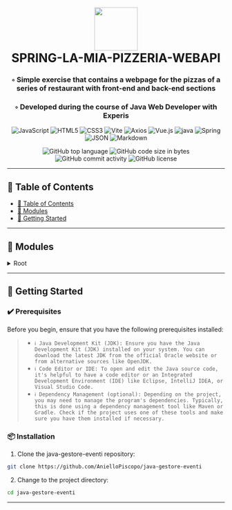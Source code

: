 <div align="center">
<h1 align="center">
<img src="https://img.shields.io/badge/Spring-4FC08D.svg?style&logo=Spring&logoColor=white" width="100" />
<br>SPRING-LA-MIA-PIZZERIA-WEBAPI
</h1>
<h3>◦ Simple exercise that contains a webpage for the pizzas of a series of restaurant with front-end and back-end sections</h3>
<h3>◦ Developed during the course of Java Web Developer with Experis</h3>

<p align="center">
<img src="https://img.shields.io/badge/JavaScript-F7DF1E.svg?style&logo=JavaScript&logoColor=black" alt="JavaScript" />
<img src="https://img.shields.io/badge/HTML5-E34F26.svg?style&logo=HTML5&logoColor=white" alt="HTML5" />
<img src="https://img.shields.io/badge/CSS3-E34F26.svg?style&logo=CSS3&logoColor=white" alt="CSS3" />
<img src="https://img.shields.io/badge/Vite-646CFF.svg?style&logo=Vite&logoColor=white" alt="Vite" />
<img src="https://img.shields.io/badge/Axios-5A29E4.svg?style&logo=Axios&logoColor=white" alt="Axios" />

<img src="https://img.shields.io/badge/Vue.js-4FC08D.svg?style&logo=vuedotjs&logoColor=white" alt="Vue.js" />
<img src="https://img.shields.io/badge/java-%23ED8B00.svg?style&logo=openjdk&logoColor=white" alt="java" />
<img src="https://img.shields.io/badge/Spring-4FC08D.svg?style&logo=Spring&logoColor=white" alt="Spring" />
<img src="https://img.shields.io/badge/JSON-000000.svg?style&logo=JSON&logoColor=white" alt="JSON" />
<img src="https://img.shields.io/badge/Markdown-000000.svg?style&logo=Markdown&logoColor=white" alt="Markdown" />
</p>
<img src="https://img.shields.io/github/languages/top/AnielloPiscopo/spring-la-mia-pizzeria-webapi?style&color=5D6D7E" alt="GitHub top language" />
<img src="https://img.shields.io/github/languages/code-size/AnielloPiscopo/spring-la-mia-pizzeria-webapi?style&color=5D6D7E" alt="GitHub code size in bytes" />
<img src="https://img.shields.io/github/commit-activity/m/AnielloPiscopo/spring-la-mia-pizzeria-webapi?style&color=5D6D7E" alt="GitHub commit activity" />
<img src="https://img.shields.io/github/license/AnielloPiscopo/spring-la-mia-pizzeria-webapi?style&color=5D6D7E" alt="GitHub license" />
</div>

---

## 📒 Table of Contents
- [📒 Table of Contents](#-table-of-contents)
- [🧩 Modules](#modules)
- [🚀 Getting Started](#-getting-started)

---

## 🧩 Modules

<details closed><summary>Root</summary>

| File                                                                                                                                                                                                 | Summary                   |
| ---                                                                                                                                                                                                  | ---                       |
| [index.html](https://github.com/AnielloPiscopo/spring-la-mia-pizzeria-webapi/blob/main/front-end\index.html)                                                                                         | This is the main HTML entry point for your web application. It's where you define the structure of your HTML document, include CSS and JavaScript files, and specify the root element where the Vue.js application will be mounted. |
| [vite.config.js](https://github.com/AnielloPiscopo/spring-la-mia-pizzeria-webapi/blob/main/front-end\vite.config.js)                                                                                 | This is a configuration file used with Vite, which is a build tool and development server designed for modern web development. |
| [App.vue](https://github.com/AnielloPiscopo/spring-la-mia-pizzeria-webapi/blob/main/front-end\src\App.vue)                                                                                           | This is the base of the work and it serves as the root component of the Vue.js application and contains the overall layout, navigation, and the top-level structure of your app. |
| [main.js](https://github.com/AnielloPiscopo/spring-la-mia-pizzeria-webapi/blob/main/front-end\src\main.js)                                                                                           | This file is the entry point of the application. It's where you create and configure the Vue instance, set up routing (if used), and specify which component to render in the root DOM element. |
| [router.js](https://github.com/AnielloPiscopo/spring-la-mia-pizzeria-webapi/blob/main/front-end\src\router.js)                                                                                       | This file contains the routes for the pages and sections of the front-end. |
| [store.js](https://github.com/AnielloPiscopo/spring-la-mia-pizzeria-webapi/blob/main/front-end\src\store.js)                                                                                         | This file contains the global and general variables and functions of the work. |
| [AppHeader.vue](https://github.com/AnielloPiscopo/spring-la-mia-pizzeria-webapi/blob/main/front-end\src\components\AppHeader.vue)                                                                    | This is the component that represents the header tag of the webpage. |
| [LogoContainer.vue](https://github.com/AnielloPiscopo/spring-la-mia-pizzeria-webapi/blob/main/front-end\src\components\LogoContainer.vue)                                                            | This is the component for the logo |
| [NavBar.vue](https://github.com/AnielloPiscopo/spring-la-mia-pizzeria-webapi/blob/main/front-end\src\components\header\NavBar.vue)                                                                   | This is the component for the navbar. |
| [HomePage.vue](https://github.com/AnielloPiscopo/spring-la-mia-pizzeria-webapi/blob/main/front-end\src\pages\HomePage.vue)                                                                           | This is the component for the HomePage of the front-end. |
| [PizzasCreatePage.vue](https://github.com/AnielloPiscopo/spring-la-mia-pizzeria-webapi/blob/main/front-end\src\pages\PizzasCreatePage.vue)                                                           | This is the page in the front-end dedicated to the creation of a pizza element. |
| [PizzasEditPage.vue](https://github.com/AnielloPiscopo/spring-la-mia-pizzeria-webapi/blob/main/front-end\src\pages\PizzasEditPage.vue)                                                               | This is the page in the front-end dedicated to the updated of a pizza element. |
| [PizzasListPage.vue](https://github.com/AnielloPiscopo/spring-la-mia-pizzeria-webapi/blob/main/front-end\src\pages\PizzasListPage.vue)                                                               | This is the page in the front-end dedicated to the view of the pizza elements. |
| [SpringLaMiaPizzeriaCrudApplication.java](https://github.com/AnielloPiscopo/spring-la-mia-pizzeria-webapi/blob/main/src\main\java\org\java\spring\SpringLaMiaPizzeriaCrudApplication.java)           | This is the entry point of the application, containing the main method. This method starts the application, automatically configuring the Spring environment, handling dependencies, and launching the embedded web server. |
| [ApiPizzaController.java](https://github.com/AnielloPiscopo/spring-la-mia-pizzeria-webapi/blob/main/src\main\java\org\java\spring\api\controller\ApiPizzaController.java)                            | This is the file dedicated to the api for the Pizza pojo. |
| [AuthConfig.java](https://github.com/AnielloPiscopo/spring-la-mia-pizzeria-webapi/blob/main/src\main\java\org\java\spring\auth\conf\AuthConfig.java)                                                 | This is the file dedicated to the auth configuration |
| [Role.java](https://github.com/AnielloPiscopo/spring-la-mia-pizzeria-webapi/blob/main/src\main\java\org\java\spring\auth\pojo\Role.java)                                                             | This is the Role pojo. |
| [User.java](https://github.com/AnielloPiscopo/spring-la-mia-pizzeria-webapi/blob/main/src\main\java\org\java\spring\auth\pojo\User.java)                                                             | This is the User pojo. |
| [RoleRepo.java](https://github.com/AnielloPiscopo/spring-la-mia-pizzeria-webapi/blob/main/src\main\java\org\java\spring\auth\repo\RoleRepo.java)                                                     | This is the repository for the Role pojo. |
| [UserRepo.java](https://github.com/AnielloPiscopo/spring-la-mia-pizzeria-webapi/blob/main/src\main\java\org\java\spring\auth\repo\UserRepo.java)                                                     | This is the repository for the User pojo. |
| [RoleServ.java](https://github.com/AnielloPiscopo/spring-la-mia-pizzeria-webapi/blob/main/src\main\java\org\java\spring\auth\services\RoleServ.java)                                                 | This is the service for the Role pojo. |
| [UserServ.java](https://github.com/AnielloPiscopo/spring-la-mia-pizzeria-webapi/blob/main/src\main\java\org\java\spring\auth\services\UserServ.java)                                                 | This is the repository for the User pojo. |
| [IngredientController.java](https://github.com/AnielloPiscopo/spring-la-mia-pizzeria-webapi/blob/main/src\main\java\org\java\spring\controllers\IngredientController.java)                           | This is the controller for the Ingredient pojo. |
| [MainController.java](https://github.com/AnielloPiscopo/spring-la-mia-pizzeria-webapi/blob/main/src\main\java\org\java\spring\controllers\MainController.java)                                       | This is the  generic controller for the back-end. |
| [PizzaController.java](https://github.com/AnielloPiscopo/spring-la-mia-pizzeria-webapi/blob/main/src\main\java\org\java\spring\controllers\PizzaController.java)                                     | This is the controller for the Pizza pojo. |
| [SpecialOfferController.java](https://github.com/AnielloPiscopo/spring-la-mia-pizzeria-webapi/blob/main/src\main\java\org\java\spring\controllers\SpecialOfferController.java)                       | This is the controller for the SpecialOffer pojo. |
| [Helper.java](https://github.com/AnielloPiscopo/spring-la-mia-pizzeria-webapi/blob/main/src\main\java\org\java\spring\helper\Helper.java)                                                            | This is the helper file containing the usefull functions. |
| [Ingredient.java](https://github.com/AnielloPiscopo/spring-la-mia-pizzeria-webapi/blob/main/src\main\java\org\java\spring\pojo\Ingredient.java)                                                      | This is the Ingredient pojo. |
| [Pizza.java](https://github.com/AnielloPiscopo/spring-la-mia-pizzeria-webapi/blob/main/src\main\java\org\java\spring\pojo\Pizza.java)                                                                | This is the Pizza pojo. |
| [SpecialOffer.java](https://github.com/AnielloPiscopo/spring-la-mia-pizzeria-webapi/blob/main/src\main\java\org\java\spring\pojo\SpecialOffer.java)                                                  | This is the SpecialOffer pojo. |
| [IngredientRepo.java](https://github.com/AnielloPiscopo/spring-la-mia-pizzeria-webapi/blob/main/src\main\java\org\java\spring\repo\IngredientRepo.java)                                              | This is the Ingredient pojo. |
| [PizzaRepo.java](https://github.com/AnielloPiscopo/spring-la-mia-pizzeria-webapi/blob/main/src\main\java\org\java\spring\repo\PizzaRepo.java)                                                        | This is the repository for the Pizza pojo. |
| [SpecialOfferRepo.java](https://github.com/AnielloPiscopo/spring-la-mia-pizzeria-webapi/blob/main/src\main\java\org\java\spring\repo\SpecialOfferRepo.java)                                          | This is the repository for the SpecialOffer pojo. |
| [IngredientServ.java](https://github.com/AnielloPiscopo/spring-la-mia-pizzeria-webapi/blob/main/src\main\java\org\java\spring\services\IngredientServ.java)                                          | This is the repository for the Ingredient pojo. |
| [PizzaServ.java](https://github.com/AnielloPiscopo/spring-la-mia-pizzeria-webapi/blob/main/src\main\java\org\java\spring\services\PizzaServ.java)                                                    | This is the service for the Pizza pojo. |
| [SpecialOfferServ.java](https://github.com/AnielloPiscopo/spring-la-mia-pizzeria-webapi/blob/main/src\main\java\org\java\spring\services\SpecialOfferServ.java)                                      | This is the service for the SpecialOffer pojo. |
| [header.html](https://github.com/AnielloPiscopo/spring-la-mia-pizzeria-webapi/blob/main/src\main\resources\templates\frag\header.html)                                                               | This is the fragment in the back-end dedicated to the header.  |
| [main-layout.html](https://github.com/AnielloPiscopo/spring-la-mia-pizzeria-webapi/blob/main/src\main\resources\templates\frag\main-layout.html)                                                     | This is the fragment in the back-end which represents the main-layout with the generic info. |
| [index.html](https://github.com/AnielloPiscopo/spring-la-mia-pizzeria-webapi/blob/main/src\main\resources\templates\view\index.html)                                                                 | This is the home for the back-end. |
| [index.html](https://github.com/AnielloPiscopo/spring-la-mia-pizzeria-webapi/blob/main/src\main\resources\templates\view\ingredient\index.html)                                                      | This is the index file for the Ingredient pojo. |
| [trash.html](https://github.com/AnielloPiscopo/spring-la-mia-pizzeria-webapi/blob/main/src\main\resources\templates\view\ingredient\trash.html)                                                      | This is the trash file for the Ingredient pojo. |
| [table-layout.html](https://github.com/AnielloPiscopo/spring-la-mia-pizzeria-webapi/blob/main/src\main\resources\templates\view\ingredient\frag\table-layout.html)                                   | This is the fragment with the layout of the table for the index and trash files of the Ingredient pojo. |
| [create.html](https://github.com/AnielloPiscopo/spring-la-mia-pizzeria-webapi/blob/main/src\main\resources\templates\view\pizza\create.html)                                                         | This is the create file for the Ingredient pojo. |
| [edit.html](https://github.com/AnielloPiscopo/spring-la-mia-pizzeria-webapi/blob/main/src\main\resources\templates\view\pizza\edit.html)                                                             | This is the edit file for the Ingredient pojo. |
| [index.html](https://github.com/AnielloPiscopo/spring-la-mia-pizzeria-webapi/blob/main/src\main\resources\templates\view\pizza\index.html)                                                           | This is the index file for the Pizza pojo. |
| [show.html](https://github.com/AnielloPiscopo/spring-la-mia-pizzeria-webapi/blob/main/src\main\resources\templates\view\pizza\show.html)                                                             | This is the show file for the Pizza pojo. |
| [trash.html](https://github.com/AnielloPiscopo/spring-la-mia-pizzeria-webapi/blob/main/src\main\resources\templates\view\pizza\trash.html)                                                           | This is the trash file for the Pizza pojo. |
| [form.html](https://github.com/AnielloPiscopo/spring-la-mia-pizzeria-webapi/blob/main/src\main\resources\templates\view\pizza\frag\form.html)                                                        | This is the fragment with the layout of the form for the create and edit files of the Pizza pojo. |
| [table-layout.html](https://github.com/AnielloPiscopo/spring-la-mia-pizzeria-webapi/blob/main/src\main\resources\templates\view\pizza\frag\table-layout.html)                                        | This is the fragment with the layout of the table for the index and trash files of the Pizza pojo. |
| [create.html](https://github.com/AnielloPiscopo/spring-la-mia-pizzeria-webapi/blob/main/src\main\resources\templates\view\special-offer\create.html)                                                 | This is the create file for the SpecialOffer pojo. |
| [edit.html](https://github.com/AnielloPiscopo/spring-la-mia-pizzeria-webapi/blob/main/src\main\resources\templates\view\special-offer\edit.html)                                                     | This is the edit file for the SpecialOffer pojo. |
| [index.html](https://github.com/AnielloPiscopo/spring-la-mia-pizzeria-webapi/blob/main/src\main\resources\templates\view\special-offer\index.html)                                                   | This is the index file for the SpecialOffer pojo. |
| [show.html](https://github.com/AnielloPiscopo/spring-la-mia-pizzeria-webapi/blob/main/src\main\resources\templates\view\special-offer\show.html)                                                     | This is the show file for the SpecialOffer pojo. |
| [trash.html](https://github.com/AnielloPiscopo/spring-la-mia-pizzeria-webapi/blob/main/src\main\resources\templates\view\special-offer\trash.html)                                                   | This is the trash file for the SpecialOffer pojo. |
| [form.html](https://github.com/AnielloPiscopo/spring-la-mia-pizzeria-webapi/blob/main/src\main\resources\templates\view\special-offer\frag\form.html)                                                | This is the fragment with the layout of the form for the create and edit files of the SpecialOffer pojo. |
| [table-layout.html](https://github.com/AnielloPiscopo/spring-la-mia-pizzeria-webapi/blob/main/src\main\resources\templates\view\special-offer\frag\table-layout.html)                                | This is the fragment with the layout of the table for the index and trash files of the SpecialOffer pojo. |
| [SpringLaMiaPizzeriaCrudApplicationTests.java](https://github.com/AnielloPiscopo/spring-la-mia-pizzeria-webapi/blob/main/src\test\java\org\java\spring\SpringLaMiaPizzeriaCrudApplicationTests.java) | This file is responsible for orchestrating the execution of tests, including unit tests, integration tests, and end-to-end tests, to ensure the application's functionality is validated under various scenarios. |

</details>

---

## 🚀 Getting Started

### ✔️ Prerequisites

Before you begin, ensure that you have the following prerequisites installed:
> - `ℹ️ Java Development Kit (JDK): Ensure you have the Java Development Kit (JDK) installed on your system. You can download the latest JDK from the official Oracle website or from alternative sources like OpenJDK. `
> - `ℹ️ Code Editor or IDE: To open and edit the Java source code, it's helpful to have a code editor or an Integrated Development Environment (IDE) like Eclipse, IntelliJ IDEA, or Visual Studio Code.`
> - `ℹ️ Dependency Management (optional): Depending on the project, you may need to manage the program's dependencies. Typically, this is done using a dependency management tool like Maven or Gradle. Check if the project uses one of these tools and make sure you have them installed if necessary.`

### 📦 Installation

1. Clone the java-gestore-eventi repository:
```sh
git clone https://github.com/AnielloPiscopo/java-gestore-eventi
```

2. Change to the project directory:
```sh
cd java-gestore-eventi
```

---
